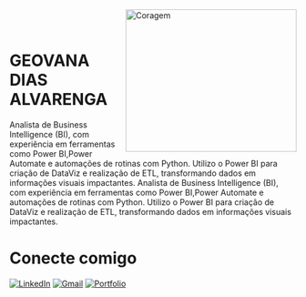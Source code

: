 <img align="right" padding="20px" alt="Coragem" height="250" width="300" border-radios="30" src="https://img.freepik.com/vetores-premium/uma-jovem-usa-interfaces-de-negocios-digitais-para-analisar-marketing-e-financas-de-escritorio_923732-3720.jpg?w=826">

<h1>
   <br> 
    <span>GEOVANA DIAS ALVARENGA</span>
    
</h1>
<p align="justfy">
Analista de Business Intelligence (BI), com  experiência em ferramentas como Power BI,Power Automate e automações de rotinas com Python. Utilizo o Power BI para criação de DataViz e realização de ETL, transformando dados em informações visuais impactantes. Analista de Business Intelligence (BI), com  experiência em ferramentas como Power BI,Power Automate e automações de rotinas com Python. Utilizo o Power BI para criação de DataViz e realização de ETL, transformando dados em informações visuais impactantes. 
</p>


# Conecte comigo
[![LinkedIn](https://img.shields.io/badge/LinkedIn-0077B5?style=for-the-badge&logo=linkedin&logoColor=white)](linkedin.com/in/geovana-dias-97293b211)
[![Gmail](https://img.shields.io/badge/Gmail-333333?style=for-the-badge&logo=gmail&logoColor=red)](mailto:geovanadias2702@gmail.com)
[![Portfolio](https://img.shields.io/badge/Portfolio-FF5722?style=for-the-badge&logo=todoist&logoColor=white)](https://geovanadias2702.wixsite.com/portifoliogeovana1)

